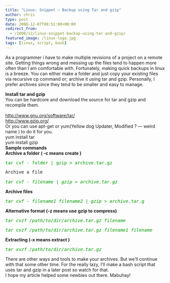 ```yaml
---
title: "Linux: Snippet – Backup using Tar and gzip"
author: chris
type: post
date: 2008-12-07T08:51:00+00:00
redirect_from:
  - /2008/12/linux-snippet-backup-using-tar-and-gzip/
featured_image: /linux-logo.jpg
tags: [linux, script, bash]
---
```


As a programmer i have to make multiple revisions of a project on a remote site. Getting things wrong and messing up the files tend to happen more often than I am comfortable with. Fortunately, making quick backups in linux is a breeze. You can either make a folder and just copy your existing files via recursive cp command or; archive it using tar and gzip. Personally, I prefer archives since they tend to be smaller and easy to manage. <!--more-->

 <div>
<span style="font-weight: bold;"><span ><span>Install tar and gzip</span></span></span>
</div>
  
 <div>
<span ><span> You can be hardcore and download the source for tar and gzip and recompile them.</span></span>
</div>
  
 <div>
<span style="font-size: 13px;"> </span>
</div>
  
 <div>
<a href="http://www.gnu.org/software/tar"><span>http://www.gnu.org/software/tar/</span></a>
</div>
  
 <div>
<a href="http://www.gzip.org/"><span>http://www.gzip.org/</span></a>
</div>
  
 
  
 <div>
<span> Or you can use apt-get or yum(Yellow dog Updater, Modified ? &#8212; weird name ) to do it for you.</span>
</div>
  
 
  
 <div>
<span> yum install tar</span>
</div>
  
 <div>
<span> yum install gzip</span>
</div>
  
 
  
 <div>
<span style="font-weight: bold;">Sample commands</span>
</div>
  
 
  
 <div>
<span style="font-weight: bold;">Archive a folder ( -c means create )</span>
</div>
  
 <pre><span style="color: #009900;">tar cvf - folder | gzip &gt; archive.tar.gz</span></pre>
  
 <div>
<span style="font-family: 'courier new';">Archive a file</span>
</div>
  
 <pre><span style="font-style: italic;"><span style="color: #009900;">tar cvf - filename | gzip &gt; archive.tar.gz</span></pre>
  
 <div>
<span style="font-weight: bold;">Archive files</span></span></span>
</div>
  
 <pre><span style="font-style: italic;"><span style="color: #009900;">tar cvf - filename1 filename2 | gzip &gt; archive.tar.g</span></pre>
  
 <div>
<span style="font-weight: bold;">Alternative format (-z means use gzip to compress)</span></span></span>
</div>
  
 <pre><span style="font-style: italic;"><span style="color: #009900;">tar cvzf /path/to/dir/archive.tar.gz filename</span></pre>
  
 <pre><span style="font-style: italic;"><span style="color: #009900;">tar cvzf /path/to/dir/archive.tar.gz filename1 filename</span></pre>
  
 <div>
<span style="font-weight: bold;">Extracting (-x means extract )</span></span></span>
</div>
  
 <pre><span style="font-style: italic;"><span style="color: #009900;">tar xvzf /path/to/dir/archive.tar.gz</span></pre>
  
 
  
 <div>
<span> There are other ways and tools to make your archives. But we&#8217;ll continue with that some other time. For the really lazy, I&#8217;ll make a bash script that uses tar and gzip in a later post so watch for that.</span></span>
</div>
  
 
  
 <div>
<span ><span> I hope my article helped some newbies out there. Mabuhay!</span></span>
</div>
